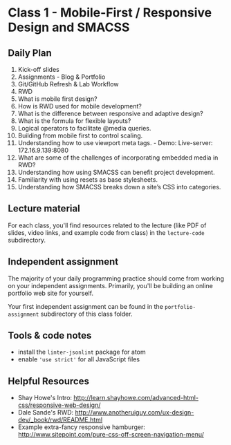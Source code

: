 # Class 1 - Mobile-First / Responsive Design and SMACSS

## Daily Plan
1. Kick-off slides
2. Assignments - Blog & Portfolio
3. Git/GitHub Refresh & Lab Workflow
4. RWD
  1. What is mobile first design?
  2. How is RWD used for mobile development?
  3. What is the difference between responsive and adaptive design?
  4. What is the formula for flexible layouts?
  5. Logical operators to facilitate @media queries.
  6. Building from mobile first to control scaling.
  7. Understanding how to use viewport meta tags.
    - Demo: Live-server: 172.16.9.139:8080  
  8. What are some of the challenges of incorporating embedded media in RWD?
  9. Understanding how using SMACSS can benefit project development.
  10. Familiarity with using resets as base stylesheets.
  11. Understanding how SMACSS breaks down a site’s CSS into categories.

## Lecture material

For each class, you'll find resources related to the lecture (like PDF of slides, video links, and example code from class) in the `lecture-code` subdirectory.

<!-- ## Lab assignment

Let's develop some mobile/responsive super-powers!

With a pair, make the blog responsive, so it hides the main navigation menu under a "Hamburger" link on small screens, and unfurls to a row of tab-like links on larger screens.

Then, see how you can apply these same ideas in your portfolio! -->

## Independent assignment

The majority of your daily programming practice should come from working on your independent assignments. Primarily, you'll be building an online portfolio web site for yourself.

Your first independent assignment can be found in the `portfolio-assignment` subdirectory of this class folder.

## Tools & code notes
- install the `linter-jsonlint` package for atom
- enable `'use strict'` for all JavaScript files

## Helpful Resources
 - Shay Howe's Intro: http://learn.shayhowe.com/advanced-html-css/responsive-web-design/
 - Dale Sande's RWD: http://www.anotheruiguy.com/ux-design-dev/_book/rwd/README.html
 - Example extra-fancy responsive hamburger: http://www.sitepoint.com/pure-css-off-screen-navigation-menu/
